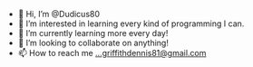 - 👋 Hi, I’m @Dudicus80
- 👀 I’m interested in learning every kind of programming I can. 
- 🌱 I’m currently learning more every day! 
- 💞️ I’m looking to collaborate on anything!
- 📫 How to reach me ...griffithdennis81@gmail.com

<!---
Dudicus80/Dudicus80 is a ✨ special ✨ repository because its `README.md` (this file) appears on your GitHub profile.
You can click the Preview link to take a look at your changes.
--->

